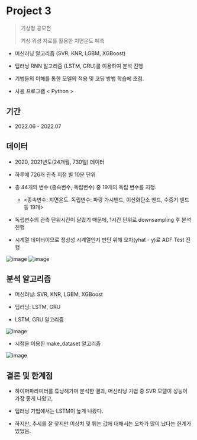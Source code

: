 # Project 3
> 기상청 공모전
> 
> 기상 위성 자료를 활용한 지면온도 예측

* 머신러닝 알고리즘 (SVR, KNR, LGBM, XGBoost)

* 딥러닝 RNN 알고리즘 (LSTM, GRU)를 이용하여 분석 진행

* 기법들의 이해를 통한 모델의 적용 및 코딩 방법 학습에 초점.

* 사용 프로그램 < Python >

## 기간

* 2022.06 - 2022.07

## 데이터

* 2020, 2021년도(24개월, 730일) 데이터 

* 하루에 726개 관측 지점 별 10분 단위
  
* 총 44개의 변수 (종속변수, 독립변수) 중 19개의 독립 변수를 지정.

  - <종속변수: 지면온도. 독립변수: 파랑 가시밴드, 이산화탄소 밴드, 수증기 밴드 등 19개>

* 독립변수의 관측 단위시간이 달랐기 때문에, 1시간 단위로 downsampling 후 분석 진행

* 시계열 데이터이므로 정상성 시계열인지 판단 위해 오차(yhat - y)로 ADF Test 진행

![image](https://github.com/daehwan100/DaeHwan_Projects/assets/141620597/588e2543-a6d1-4795-8dc5-6303ac430548)
![image](https://github.com/daehwan100/DaeHwan_Projects/assets/141620597/f32e1426-f42a-4d9d-a709-8ccfa3b3ec5d)


## 분석 알고리즘

* 머신러닝: SVR, KNR, LGBM, XGBoost

* 딥러닝: LSTM, GRU
* LSTM, GRU 알고리즘
  
![image](https://github.com/daehwan100/DaeHwan_Projects/assets/141620597/c3fd4c29-b76c-4452-b351-9255546849cf)

* 시점을 이용한 make_dataset 알고리즘
  
![image](https://github.com/daehwan100/DaeHwan_Projects/assets/141620597/87fda812-9557-485d-9548-ca49270681ae)


## 결론 및 한계점

* 하이퍼파라미터를 튜닝해가며 분석한 결과, 머신러닝 기법 중 SVR 모델이 성능이 가장 좋게 나왔고,
* 딥러닝 기법에서는 LSTM이 높게 나왔다.

* 하지만, 추세를 잘 찾지만 이상치 및 튀는 값에 대해서는 오차가 많이 났다는 한계가 있었음.








